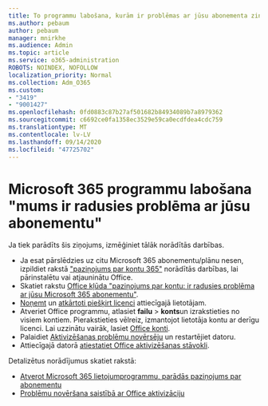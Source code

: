 ```yaml
---
title: To programmu labošana, kurām ir problēmas ar jūsu abonementa ziņojumu
ms.author: pebaum
author: pebaum
manager: mnirkhe
ms.audience: Admin
ms.topic: article
ms.service: o365-administration
ROBOTS: NOINDEX, NOFOLLOW
localization_priority: Normal
ms.collection: Adm_O365
ms.custom:
- "3419"
- "9001427"
ms.openlocfilehash: 0fd0883c87b27af501682b84934089b7a8979362
ms.sourcegitcommit: c6692ce0fa1358ec3529e59ca0ecdfdea4cdc759
ms.translationtype: MT
ms.contentlocale: lv-LV
ms.lasthandoff: 09/14/2020
ms.locfileid: "47725702"
---
```

# <a name="fixing-the-microsoft-365-apps-weve-run-into-a-problem-with-your-subscription-message"></a>Microsoft 365 programmu labošana "mums ir radusies problēma ar jūsu abonementu"

Ja tiek parādīts šis ziņojums, izmēģiniet tālāk norādītās darbības.

- Ja esat pārslēdzies uz citu Microsoft 365 abonementu/plānu nesen, izpildiet rakstā ["paziņojums par kontu 365"](https://support.office.com/article/account-notice-appears-in-office-after-switching-office-365-plans-857dc33a-1efc-4ce7-ac3f-ef616314e27d) norādītās darbības, lai pārinstalētu vai atjauninātu Office.
- Skatiet rakstu [Office kļūda "paziņojums par kontu: ir radusies problēma ar jūsu Microsoft 365 abonementu"](https://support.office.com/article/office-error-account-notice-we-ve-run-into-a-problem-with-your-office-365-subscription-17f71ecb-f53c-4f3d-ae18-7230ca1594c1). 
- [Noņemt](https://docs.microsoft.com/microsoft-365/admin/manage/remove-licenses-from-users) un [atkārtoti piešķirt licenci](https://docs.microsoft.com/microsoft-365/admin/manage/assign-licenses-to-users) attiecīgajā lietotājam.
- Atveriet Office programmu, atlasiet **failu**  >  **konts**un izrakstieties no visiem kontiem. Pierakstieties vēlreiz, izmantojot lietotāja kontu ar derīgu licenci. Lai uzzinātu vairāk, lasiet [Office konti](https://support.office.com/article/628ea040-f265-49de-b986-be09c3ebf8a9).
- Palaidiet [Aktivizēšanas problēmu novērsēju](https://aka.ms/SARA-OfficeActivation-Alchemy) un restartējiet datoru.
- Attiecīgajā datorā [atiestatiet Office aktivizēšanas stāvokli](https://docs.microsoft.com/office365/troubleshoot/activation/reset-office-365-proplus-activation-state).

Detalizētus norādījumus skatiet rakstā:
- [Atverot Microsoft 365 lietojumprogrammu, parādās paziņojums par abonementu](https://support.office.com/article/4cabe32c-f594-4c0e-9191-3d3ade10cceb)
- [Problēmu novēršana saistībā ar Office aktivizāciju](https://support.office.com/article/0d23d3c0-c19c-4b2f-9845-5344fedc4380)